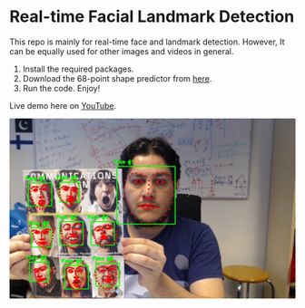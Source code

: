 # Real-time Facial Landmark Detection

This repo is mainly for real-time face and landmark detection. However, It can be equally used for other images and videos in general.

1. Install the required packages.
2. Download the 68-point shape predictor from [here](https://drive.google.com/file/d/1CE881Hh4ih-13tE90rVf8opIKq_clZPK/view?usp=sharing).
3. Run the code. Enjoy!

Live demo here on [YouTube](https://youtu.be/U2GVMsShIP0).

<img src="LiveLandmarks.PNG">
